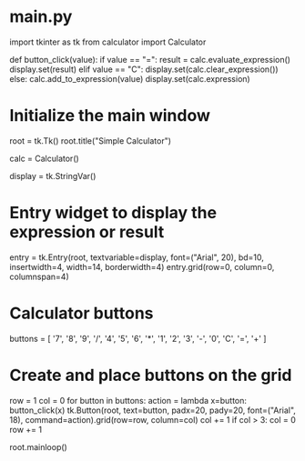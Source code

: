 # main.py

import tkinter as tk
from calculator import Calculator

def button_click(value):
    if value == "=":
        result = calc.evaluate_expression()
        display.set(result)
    elif value == "C":
        display.set(calc.clear_expression())
    else:
        calc.add_to_expression(value)
        display.set(calc.expression)

# Initialize the main window
root = tk.Tk()
root.title("Simple Calculator")

calc = Calculator()

display = tk.StringVar()

# Entry widget to display the expression or result
entry = tk.Entry(root, textvariable=display, font=("Arial", 20), bd=10, insertwidth=4, width=14, borderwidth=4)
entry.grid(row=0, column=0, columnspan=4)

# Calculator buttons
buttons = [
    '7', '8', '9', '/',
    '4', '5', '6', '*',
    '1', '2', '3', '-',
    '0', 'C', '=', '+'
]

# Create and place buttons on the grid
row = 1
col = 0
for button in buttons:
    action = lambda x=button: button_click(x)
    tk.Button(root, text=button, padx=20, pady=20, font=("Arial", 18), command=action).grid(row=row, column=col)
    col += 1
    if col > 3:
        col = 0
        row += 1

root.mainloop()

